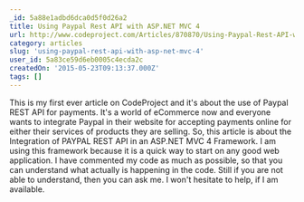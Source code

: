 ```yaml
---
_id: 5a88e1adbd6dca0d5f0d26a2
title: Using Paypal Rest API with ASP.NET MVC 4
url: http://www.codeproject.com/Articles/870870/Using-Paypal-Rest-API-with-ASP-NET-MVC
category: articles
slug: 'using-paypal-rest-api-with-asp-net-mvc-4'
user_id: 5a83ce59d6eb0005c4ecda2c
createdOn: '2015-05-23T09:13:37.000Z'
tags: []
---
```


This is my first ever article on CodeProject and it's about the use of Paypal REST API for payments. It's a world of eCommerce now and everyone wants to integrate Paypal in their website for accepting payments online for either their services of products they are selling. So, this article is about the Integration of PAYPAL REST API in an ASP.NET MVC 4 Framework. I am using this framework because it is a quick way to start on any good web application. I have commented my code as much as possible, so that you can understand what actually is happening in the code. Still if you are not able to understand, then you can ask me. I won't hesitate to help, if I am available.
